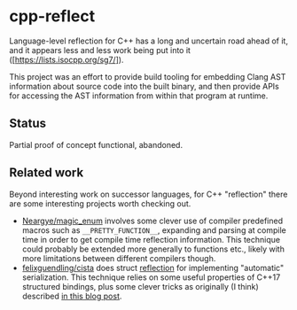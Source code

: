 # cpp-reflect

Language-level reflection for C++ has a long and uncertain road ahead of it, and it appears less and less work being put into it ([https://lists.isocpp.org/sg7/]).

This project was an effort to provide build tooling for embedding Clang AST information about source code into the built binary, and then provide APIs for accessing the AST information from within that program at runtime.

## Status

Partial proof of concept functional, abandoned.

## Related work

Beyond interesting work on successor languages, for C++ "reflection" there are some interesting projects worth checking out.

- [Neargye/magic_enum](https://github.com/Neargye/magic_enum) involves some clever use of compiler predefined macros such as `__PRETTY_FUNCTION__`, expanding and parsing at compile time in order to get compile time reflection information.  This technique could probably be extended more generally to functions etc., likely with more limitations between different compilers though.
- [felixguendling/cista](https://github.com/felixguendling/cista) does struct [reflection](https://cista.rocks/#reflection) for implementing "automatic" serialization.  This technique relies on some useful properties of C++17 structured bindings, plus some clever tricks as originally (I think) described [in this blog post](https://playfulprogramming.blogspot.com/2016/12/serializing-structs-with-c17-structured.html).
